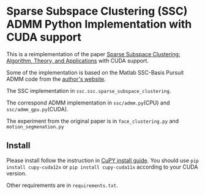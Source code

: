 # Sparse Subspace Clustering (SSC) ADMM Python Implementation with CUDA support

This is a reimplementation of the paper [Sparse Subspace Clustering: Algorithm, Theory, and Applications](https://ieeexplore.ieee.org/document/6482137) with CUDA support.

Some of the implementation is based on the Matlab SSC-Basis Pursuit ADMM code from the [author's website](http://vision.jhu.edu/code/).

The SSC implementation in `ssc.ssc.sparse_subspace_clustering`.

The correspond ADMM implementation in `ssc/admm.py`(CPU) and `ssc/admm_gpu.py`(CUDA).

The experiment from the original paper is in `face_clustering.py` and `motion_segmenation.py`

## Install

Please install follow the instruction in [CuPY install guide](https://docs.cupy.dev/en/stable/install.html).
You should use `pip install cupy-cuda12x` or `pip install cupy-cuda11x` according to your CUDA version.

Other requirements are in `requirements.txt`.